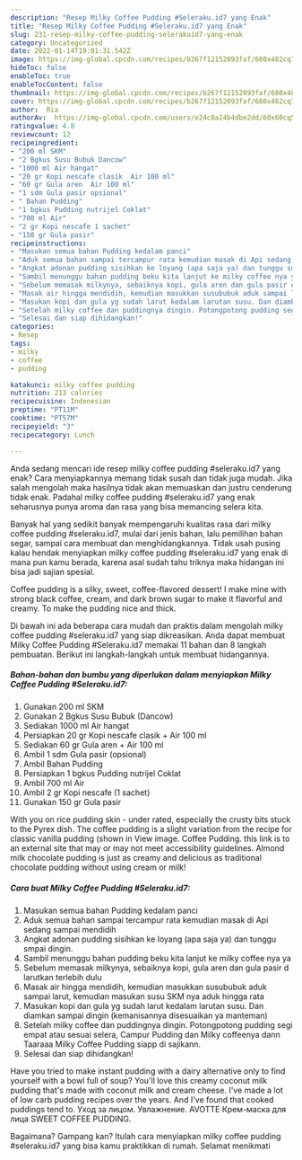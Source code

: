 ```yaml
---
description: "Resep Milky Coffee Pudding #Seleraku.id7 yang Enak"
title: "Resep Milky Coffee Pudding #Seleraku.id7 yang Enak"
slug: 231-resep-milky-coffee-pudding-selerakuid7-yang-enak
category: Uncategorized
date: 2022-01-14T19:01:31.542Z
image: https://img-global.cpcdn.com/recipes/b267f12152093faf/680x482cq70/milky-coffee-pudding-selerakuid7-foto-resep-utama.jpg
hideToc: false
enableToc: true
enableTocContent: false
thumbnail: https://img-global.cpcdn.com/recipes/b267f12152093faf/680x482cq70/milky-coffee-pudding-selerakuid7-foto-resep-utama.jpg
cover: https://img-global.cpcdn.com/recipes/b267f12152093faf/680x482cq70/milky-coffee-pudding-selerakuid7-foto-resep-utama.jpg
author:  Ria
authorAv:  https://img-global.cpcdn.com/users/e24c8a24b4dbe2dd/60x60cq50/avatar.jpg
ratingvalue: 4.8
reviewcount: 12
recipeingredient:
- "200 ml SKM"
- "2 Bgkus Susu Bubuk Dancow"
- "1000 ml Air hangat"
- "20 gr Kopi nescafe clasik  Air 100 ml"
- "60 gr Gula aren  Air 100 ml"
- "1 sdm Gula pasir opsional"
- " Bahan Pudding"
- "1 bgkus Pudding nutrijel Coklat"
- "700 ml Air"
- "2 gr Kopi nescafe 1 sachet"
- "150 gr Gula pasir"
recipeinstructions:
- "Masukan semua bahan Pudding kedalam panci"
- "Aduk semua bahan sampai tercampur rata kemudian masak di Api sedang sampai mendidih"
- "Angkat adonan pudding sisihkan ke loyang (apa saja ya) dan tunggu smpai dingin."
- "Sambil menunggu bahan pudding beku kita lanjut ke milky coffee nya ya"
- "Sebelum memasak milkynya, sebaiknya kopi, gula aren dan gula pasir d larutkan terlebih dulu"
- "Masak air hingga mendidih, kemudian masukkan susububuk aduk sampai larut, kemudian masukan susu SKM nya aduk hingga rata"
- "Masukan kopi dan gula yg sudah larut kedalam larutan susu. Dan diamkan sampai dingin (kemanisannya disesuaikan ya manteman)"
- "Setelah milky coffee dan puddingnya dingin. Potongpotong pudding segi empat atau sesuai selera, Campur Pudding dan Milky coffeenya dann Taaraaa Milky Coffee Pudding siapp di sajikann."
- "Selesai dan siap dihidangkan!"
categories:
- Resep
tags:
- milky
- coffee
- pudding

katakunci: milky coffee pudding 
nutrition: 213 calories
recipecuisine: Indonesian
preptime: "PT11M"
cooktime: "PT57M"
recipeyield: "3"
recipecategory: Lunch

---
```



Anda sedang mencari ide resep milky coffee pudding #seleraku.id7 yang enak? Cara menyiapkannya memang tidak susah dan tidak juga mudah. Jika salah mengolah maka hasilnya tidak akan memuaskan dan justru cenderung tidak enak. Padahal milky coffee pudding #seleraku.id7 yang enak seharusnya punya aroma dan rasa yang bisa memancing selera kita.


Banyak hal yang sedikit banyak mempengaruhi kualitas rasa dari milky coffee pudding #seleraku.id7, mulai dari jenis bahan, lalu pemilihan bahan segar, sampai cara membuat dan menghidangkannya. Tidak usah pusing kalau hendak menyiapkan milky coffee pudding #seleraku.id7 yang enak di mana pun kamu berada, karena asal sudah tahu triknya maka hidangan ini bisa jadi sajian spesial.

Coffee pudding is a silky, sweet, coffee-flavored dessert! I make mine with strong black coffee, cream, and dark brown sugar to make it flavorful and creamy. To make the pudding nice and thick.


Di bawah ini ada beberapa cara mudah dan praktis dalam mengolah milky coffee pudding #seleraku.id7 yang siap dikreasikan. Anda dapat membuat Milky Coffee Pudding #Seleraku.id7 memakai 11 bahan dan 8 langkah pembuatan. Berikut ini langkah-langkah untuk membuat hidangannya.

<!--inarticleads1-->

##### Bahan-bahan dan bumbu yang diperlukan dalam menyiapkan Milky Coffee Pudding #Seleraku.id7:

1. Gunakan 200 ml SKM
1. Gunakan 2 Bgkus Susu Bubuk (Dancow)
1. Sediakan 1000 ml Air hangat
1. Persiapkan 20 gr Kopi nescafe clasik + Air 100 ml
1. Sediakan 60 gr Gula aren + Air 100 ml
1. Ambil 1 sdm Gula pasir (opsional)
1. Ambil  Bahan Pudding
1. Persiapkan 1 bgkus Pudding nutrijel Coklat
1. Ambil 700 ml Air
1. Ambil 2 gr Kopi nescafe (1 sachet)
1. Gunakan 150 gr Gula pasir


With you on rice pudding skin - under rated, especially the crusty bits stuck to the Pyrex dish. The coffee pudding is a slight variation from the recipe for classic vanilla pudding (shown in View image. Coffee Pudding. this link is to an external site that may or may not meet accessibility guidelines. Almond milk chocolate pudding is just as creamy and delicious as traditional chocolate pudding without using cream or milk! 

<!--inarticleads2-->

##### Cara buat Milky Coffee Pudding #Seleraku.id7:

1. Masukan semua bahan Pudding kedalam panci
1. Aduk semua bahan sampai tercampur rata kemudian masak di Api sedang sampai mendidih
1. Angkat adonan pudding sisihkan ke loyang (apa saja ya) dan tunggu smpai dingin.
1. Sambil menunggu bahan pudding beku kita lanjut ke milky coffee nya ya
1. Sebelum memasak milkynya, sebaiknya kopi, gula aren dan gula pasir d larutkan terlebih dulu
1. Masak air hingga mendidih, kemudian masukkan susububuk aduk sampai larut, kemudian masukan susu SKM nya aduk hingga rata
1. Masukan kopi dan gula yg sudah larut kedalam larutan susu. Dan diamkan sampai dingin (kemanisannya disesuaikan ya manteman)
1. Setelah milky coffee dan puddingnya dingin. Potongpotong pudding segi empat atau sesuai selera, Campur Pudding dan Milky coffeenya dann Taaraaa Milky Coffee Pudding siapp di sajikann.
1. Selesai dan siap dihidangkan!

Have you tried to make instant pudding with a dairy alternative only to find yourself with a bowl full of soup? You&#39;ll love this creamy coconut milk pudding that&#39;s made with coconut milk and cream cheese. I&#39;ve made a lot of low carb pudding recipes over the years. And I&#39;ve found that cooked puddings tend to. Уход за лицом. Увлажнение. AVOTTE Крем-маска для лица SWEET COFFEE PUDDING. 

Bagaimana? Gampang kan? Itulah cara menyiapkan milky coffee pudding #seleraku.id7 yang bisa kamu praktikkan di rumah. Selamat menikmati
